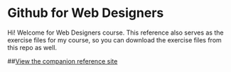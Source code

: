 Github for Web Designers
========================

Hi! Welcome for Web Designers course. This reference also serves as the exercise files for my course, so you can download the exercise files from this repo as well.

##[View the companion reference site](https://sheraz16.github.io/github-for-web-designer/)
